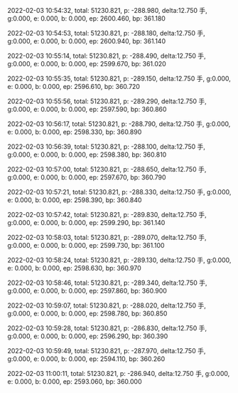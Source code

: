 2022-02-03 10:54:32, total: 51230.821, p: -288.980, delta:12.750 手, g:0.000, e: 0.000, b: 0.000, ep: 2600.460, bp: 361.180

2022-02-03 10:54:53, total: 51230.821, p: -288.180, delta:12.750 手, g:0.000, e: 0.000, b: 0.000, ep: 2600.940, bp: 361.140

2022-02-03 10:55:14, total: 51230.821, p: -288.490, delta:12.750 手, g:0.000, e: 0.000, b: 0.000, ep: 2599.670, bp: 361.020

2022-02-03 10:55:35, total: 51230.821, p: -289.150, delta:12.750 手, g:0.000, e: 0.000, b: 0.000, ep: 2596.610, bp: 360.720

2022-02-03 10:55:56, total: 51230.821, p: -289.290, delta:12.750 手, g:0.000, e: 0.000, b: 0.000, ep: 2597.590, bp: 360.860

2022-02-03 10:56:17, total: 51230.821, p: -288.790, delta:12.750 手, g:0.000, e: 0.000, b: 0.000, ep: 2598.330, bp: 360.890

2022-02-03 10:56:39, total: 51230.821, p: -288.100, delta:12.750 手, g:0.000, e: 0.000, b: 0.000, ep: 2598.380, bp: 360.810

2022-02-03 10:57:00, total: 51230.821, p: -288.650, delta:12.750 手, g:0.000, e: 0.000, b: 0.000, ep: 2597.670, bp: 360.790

2022-02-03 10:57:21, total: 51230.821, p: -288.330, delta:12.750 手, g:0.000, e: 0.000, b: 0.000, ep: 2598.390, bp: 360.840

2022-02-03 10:57:42, total: 51230.821, p: -289.830, delta:12.750 手, g:0.000, e: 0.000, b: 0.000, ep: 2599.290, bp: 361.140

2022-02-03 10:58:03, total: 51230.821, p: -289.070, delta:12.750 手, g:0.000, e: 0.000, b: 0.000, ep: 2599.730, bp: 361.100

2022-02-03 10:58:24, total: 51230.821, p: -289.130, delta:12.750 手, g:0.000, e: 0.000, b: 0.000, ep: 2598.630, bp: 360.970

2022-02-03 10:58:46, total: 51230.821, p: -289.340, delta:12.750 手, g:0.000, e: 0.000, b: 0.000, ep: 2597.860, bp: 360.900

2022-02-03 10:59:07, total: 51230.821, p: -288.020, delta:12.750 手, g:0.000, e: 0.000, b: 0.000, ep: 2598.780, bp: 360.850

2022-02-03 10:59:28, total: 51230.821, p: -286.830, delta:12.750 手, g:0.000, e: 0.000, b: 0.000, ep: 2596.290, bp: 360.390

2022-02-03 10:59:49, total: 51230.821, p: -287.970, delta:12.750 手, g:0.000, e: 0.000, b: 0.000, ep: 2594.110, bp: 360.260

2022-02-03 11:00:11, total: 51230.821, p: -286.940, delta:12.750 手, g:0.000, e: 0.000, b: 0.000, ep: 2593.060, bp: 360.000